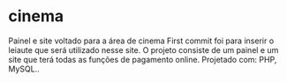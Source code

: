 # cinema
Painel e site voltado para a área de cinema
First commit foi para inserir o leiaute que será utilizado nesse site.
O projeto consiste de um painel e um site que terá todas as funções de pagamento online.
Projetado com: PHP, MySQL..
